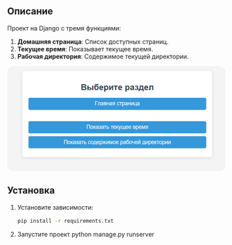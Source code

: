 ## Описание
Проект на Django с тремя функциями:
1. **Домашняя страница**: Список доступных страниц.
2. **Текущее время**: Показывает текущее время.
3. **Рабочая директория**: Содержимое текущей директории.

![Главное меню](img/screen1.png)

## Установка
1. Установите зависимости:
   ```bash
   pip install -r requirements.txt
   ```
2. Запустите проект python manage.py runserver
   
